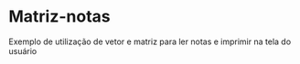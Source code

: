 # Matriz-notas

Exemplo de utilização de vetor e  matriz para ler notas e imprimir na tela do usuário
